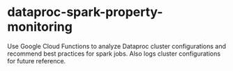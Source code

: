 # dataproc-spark-property-monitoring
Use Google Cloud Functions to analyze Dataproc cluster configurations and recommend best practices for spark jobs.  Also logs cluster configurations for future reference.
